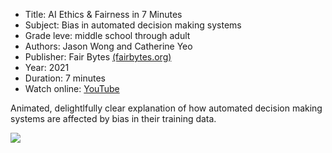 * Title: AI Ethics & Fairness in 7 Minutes
* Subject: Bias in automated decision making systems
* Grade leve: middle school through adult
* Authors: Jason Wong and Catherine Yeo
* Publisher: Fair Bytes [(fairbytes.org)](https://fairbytes.org)
* Year: 2021
* Duration: 7 minutes
* Watch online: [YouTube](https://www.youtube.com/watch?v=CampJppwgWU)

Animated, delightlfully clear explanation of how automated decision making systems are affected by bias in their training data.


![](https://github.com/touretzkyds/ai4k12/raw/master/images/fair-bytes-ai-ethics-1.png)
